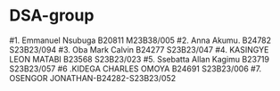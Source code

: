 # DSA-group
#1. Emmanuel Nsubuga B20811 M23B38/005
#2. Anna Akumu. B24782 S23B23/094
#3. Oba Mark Calvin B24277   S23B23/047
#4. ⁠KASINGYE LEON MATABI B23568 S23B23/023
#5. Ssebatta Allan Kagimu B23719 S23B23/057
#6 .KIDEGA CHARLES OMOYA B24691 S23B23/006
#7. OSENGOR JONATHAN-B24282-S23B23/052

